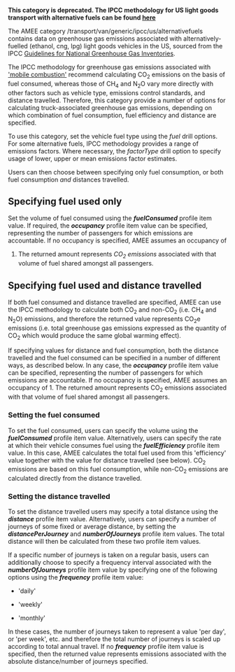 **This category is deprecated. The IPCC methodology for US light goods
transport with alternative fuels can be found
[here](US_road_transport_with_alternative_fuels_by_IPCC)**

The AMEE category /transport/van/generic/ipcc/us/alternativefuels
contains data on greenhouse gas emissions associated with
alternatively-fuelled (ethanol, cng, lpg) light goods vehicles in the
US, sourced from the IPCC [Guidelines for National Greenhouse Gas
Inventories](http://www.ipcc-nggip.iges.or.jp/).

The IPCC methodology for greenhouse gas emissions associated with
['mobile
combustion'](http://www.ipcc-nggip.iges.or.jp/public/2006gl/pdf/2_Volume2/V2_3_Ch3_Mobile_Combustion.pdf)
recommend calculating CO<sub>2</sub> emissions on the basis of fuel consumed,
whereas those of CH<sub>4</sub> and N<sub>2</sub>O vary more directly with other
factors such as vehicle type, emissions control standards, and distance
travelled. Therefore, this category provide a number of options for
calculating truck-associated greenhouse gas emissions, depending on
which combination of fuel consumption, fuel efficiency and distance are
specified.

To use this category, set the vehicle fuel type using the *fuel* drill
options. For some alternative fuels, IPCC methodology provides a range
of emissions factors. Where necessary, the *factorType* drill option to
specify usage of lower, upper or mean emissions factor estimates.

Users can then choose between specifying only fuel consumption, or both
fuel consumption *and* distances travelled.

## Specifying fuel used only

Set the volume of fuel consumed using the ***fuelConsumed*** profile
item value. If required, the ***occupancy*** profile item value can be
specified, representing the number of passengers for which emissions are
accountable. If no occupancy is specified, AMEE assumes an occupancy of
1. The returned amount represents *CO<sub>2</sub> emissions* associated with
that volume of fuel shared amongst all passengers.

## Specifying fuel used and distance travelled

If both fuel consumed and distance travelled are specified, AMEE can use
the IPCC methodology to calculate both CO<sub>2</sub> and non-CO<sub>2</sub> (i.e.
CH<sub>4</sub> and N<sub>2</sub>O) emissions, and therefore the returned value
represents CO<sub>2</sub>e emissions (i.e. total greenhouse gas emissions
expressed as the quantity of CO<sub>2</sub> which would produce the same global
warming effect).

If specifying values for distance and fuel consumption, both the
distance travelled and the fuel consumed can be specified in a number of
different ways, as described below. In any case, the ***occupancy***
profile item value can be specified, representing the number of
passengers for which emissions are accountable. If no occupancy is
specified, AMEE assumes an occupancy of 1. The returned amount
represents CO<sub>2</sub> emissions associated with that volume of fuel shared
amongst all passengers.

### Setting the fuel consumed

To set the fuel consumed, users can specify the volume using the
***fuelConsumed*** profile item value. Alternatively, users can specify
the rate at which their vehicle consumes fuel using the
***fuelEfficiency*** profile item value. In this case, AMEE calculates
the total fuel used from this 'efficiency' value together with the value
for distance travelled (see below). CO<sub>2</sub> emissions are based on this
fuel consumption, while non-CO<sub>2</sub> emissions are calculated directly
from the distance travelled.

### Setting the distance travelled

To set the distance travelled users may specify a total distance using
the ***distance*** profile item value. Alternatively, users can specify
a number of journeys of some fixed or average distance, by setting the
***distancePerJourney*** and ***numberOfJourneys*** profile item values.
The total distance will then be calculated from these two profile item
values.

If a specific number of journeys is taken on a regular basis, users can
additionally choose to specify a frequency interval associated with the
***numberOfJourneys*** profile item value by specifying one of the
following options using the ***frequency*** profile item value:

  - 'daily'

<!-- end list -->

  - 'weekly'

<!-- end list -->

  - 'monthly'

In these cases, the number of journeys taken to represent a value 'per
day', or 'per week', etc. and therefore the total number of journeys is
scaled up according to total annual travel. If no ***frequency***
profile item value is specified, then the returned value represents
emissions associated with the absolute distance/number of journeys
specified.
